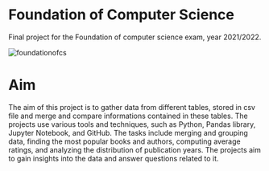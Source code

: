 # Foundation of Computer Science
Final project for the Foundation of computer science exam, year 2021/2022.

![foundationofcs](https://github.com/MattLanzUnimib/FoundationOfCS/assets/98222024/6a4513a9-7aff-47a6-835e-c0b7edf88789)

# Aim

The aim of this project is to gather data from different tables, stored in csv file and merge and compare informations contained in these tables. 
The projects use various tools and techniques, such as Python, Pandas library, Jupyter Notebook, and GitHub. 
The tasks include merging and grouping data, finding the most popular books and authors, computing average ratings, and analyzing the distribution of publication years. 
The projects aim to gain insights into the data and answer questions related to it.
